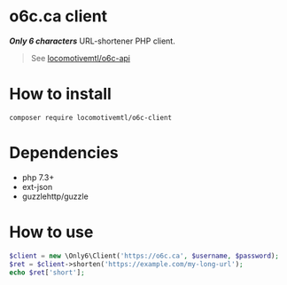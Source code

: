 o6c.ca client
=============

***Only 6 characters*** URL-shortener PHP client.

> See [locomotivemtl/o6c-api](https://github.com/locomotivemtl/o6c-api)

# How to install

```shell
composer require locomotivemtl/o6c-client
```

# Dependencies

- php 7.3+
- ext-json
- guzzlehttp/guzzle


# How to use

```php
$client = new \Only6\Client('https://o6c.ca', $username, $password);
$ret = $client->shorten('https://example.com/my-long-url');
echo $ret['short'];
```